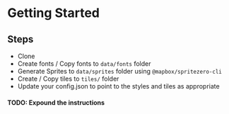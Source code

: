 # Getting Started

## Steps

- Clone
- Create fonts / Copy fonts to `data/fonts` folder
- Generate Sprites to `data/sprites` folder using `@mapbox/spritezero-cli`
- Create / Copy tiles to `tiles/` folder
- Update your config.json to point to the styles and tiles as appropriate

#### TODO: Expound the instructions
